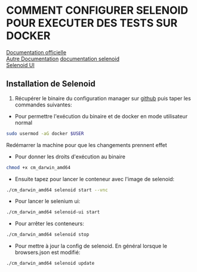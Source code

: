 # COMMENT CONFIGURER SELENOID POUR EXECUTER DES TESTS SUR DOCKER

[Documentation officielle](https://aerokube.com/cm/latest/)     
[Autre Documentation](https://www.jetbrains.com/help/aqua/selenium.html#selenoid-cross-browser-testing)
[documentation selenoid](https://aerokube.com/selenoid/latest/#_specifying_capabilities_via_protocol_extensions)    
[Selenoid UI](https://aerokube.com/selenoid-ui/latest/)     

## Installation de Selenoid
1. Récupérer le binaire du configuration manager sur [github](https://github.com/aerokube/cm/releases/tag/1.8.7) puis taper les commandes suivantes:
- Pour permettre l'exécution du binaire et de docker en mode utilisateur normal 
```bash	
sudo usermod -aG docker $USER
```
Redémarrer la machine pour que les changements prennent effet
- Pour donner les droits d'exécution au binaire
```bash
chmod +x cm_darwin_amd64
```
- Ensuite tapez pour lancer le conteneur avec l'image de selenoid: 
```bash
./cm_darwin_amd64 selenoid start --vnc
```

- Pour lancer le selenium ui: 
```bash
./cm_darwin_amd64 selenoid-ui start 
```

- Pour arrêter les conteneurs: 
```bash
./cm_darwin_amd64 selenoid stop 
```

- Pour mettre à jour la config de selenoid. En général lorsque le browsers.json est modifié: 
```bash
./cm_darwin_amd64 selenoid update
```
